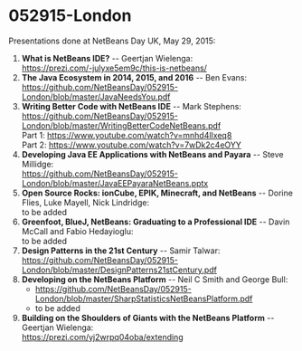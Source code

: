 # 052915-London

Presentations done at NetBeans Day UK, May 29, 2015:

<ol>

<li><b>What is NetBeans IDE?</b> -- Geertjan Wielenga:<br/>
<a href="https://prezi.com/-julyxe5em9c/this-is-netbeans/">https://prezi.com/-julyxe5em9c/this-is-netbeans/</a>
</li>
<li><b>The Java Ecosystem in 2014, 2015, and 2016</b> -- Ben Evans:<br/>
<a href="https://github.com/NetBeansDay/052915-London/blob/master/JavaNeedsYou.pdf">https://github.com/NetBeansDay/052915-London/blob/master/JavaNeedsYou.pdf</a>
</li>
<li><b>Writing Better Code with NetBeans IDE</b> -- Mark Stephens:<br/>
<a href="https://github.com/NetBeansDay/052915-London/blob/master/WritingBetterCodeNetBeans.pdf">https://github.com/NetBeansDay/052915-London/blob/master/WritingBetterCodeNetBeans.pdf</a>
<br/>Part 1: <a href="https://www.youtube.com/watch?v=mnhd4lIxeq8">https://www.youtube.com/watch?v=mnhd4lIxeq8</a>
<br/>Part 2: <a href="https://www.youtube.com/watch?v=7wDk2c4eOYY">https://www.youtube.com/watch?v=7wDk2c4eOYY</a>
</li>
<li><b>Developing Java EE Applications with NetBeans and Payara</b> -- Steve Millidge:<br/>
<a href="https://github.com/NetBeansDay/052915-London/blob/master/JavaEEPayaraNetBeans.pptx">https://github.com/NetBeansDay/052915-London/blob/master/JavaEEPayaraNetBeans.pptx</a>
</li>
<li><b>Open Source Rocks: ionCube, EPIK, Minecraft, and NetBeans</b> -- Dorine Flies, Luke Mayell, Nick Lindridge:<br/>
to be added
</li>
<li><b>Greenfoot, BlueJ, NetBeans: Graduating to a Professional IDE</b> -- Davin McCall and Fabio Hedayioglu:<br/>
to be added
</li>
<li><b>Design  Patterns in the 21st Century</b> -- Samir Talwar:<br/>
<a href="https://github.com/NetBeansDay/052915-London/blob/master/DesignPatterns21stCentury.pdf">https://github.com/NetBeansDay/052915-London/blob/master/DesignPatterns21stCentury.pdf</a>
</li>
<li><b>Developing on the NetBeans Platform</b> -- Neil C Smith and George Bull:<br/>
<ul>
<li><a href="https://github.com/NetBeansDay/052915-London/blob/master/SharpStatisticsNetBeansPlatform.pdf">https://github.com/NetBeansDay/052915-London/blob/master/SharpStatisticsNetBeansPlatform.pdf</a></li>
<li>to be added</li>
</ul>
</li>
<li><b>Building on the Shoulders of Giants with the NetBeans Platform</b> -- Geertjan Wielenga:<br/>
<a href="https://prezi.com/yj2wrpq04oba/extending">https://prezi.com/yj2wrpq04oba/extending</a>
</li>

</ol>
